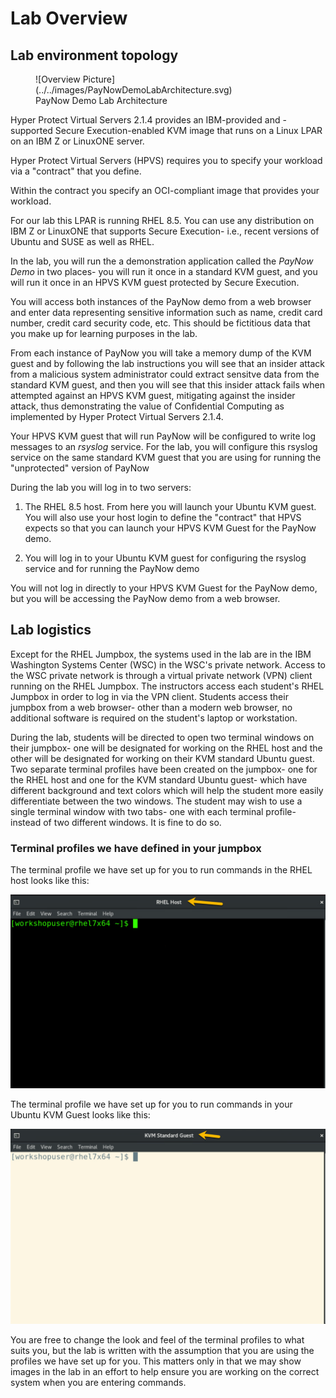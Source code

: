 # Lab Overview

## Lab environment topology

<figure markdown>
  ![Overview Picture](../../images/PayNowDemoLabArchitecture.svg)
  <figcaption>PayNow Demo Lab Architecture</figcaption>
</figure>

Hyper Protect Virtual Servers 2.1.4 provides an IBM-provided and -supported Secure Execution-enabled KVM image that runs on a Linux LPAR on an IBM Z or LinuxONE server. 

Hyper Protect Virtual Servers (HPVS) requires you to specify your workload via a "contract" that you define. 

Within the contract you specify an OCI-compliant image that provides your workload.

For our lab this LPAR is running RHEL 8.5.  You can use any distribution on IBM Z or LinuxONE that supports Secure Execution- i.e., recent versions of Ubuntu and SUSE as well as RHEL.

In the lab, you will run the a demonstration application called the *PayNow Demo* in two places-  you will run it once in a standard KVM guest, and you will run it once in an HPVS KVM guest protected by Secure Execution.

You will access both instances of the PayNow demo from a web browser and enter data representing sensitive information such as name, credit card number, credit card security code, etc.  This should be fictitious data that you make up for learning purposes in the lab.

From each instance of PayNow you will take a memory dump of the KVM guest and by following the lab instructions you will see that an insider attack from a malicious system administrator could extract sensitve data from the standard KVM guest, and then you will see that this insider attack fails when attempted against an HPVS KVM guest, mitigating against the insider attack, thus demonstrating the value of Confidential Computing as implemented by Hyper Protect Virtual Servers 2.1.4.

Your HPVS KVM guest that will run PayNow will be configured to write log messages to an _rsyslog_ service.  For the lab, you will configure this rsyslog service on the same standard KVM guest that you are using for running the "unprotected" version of PayNow

During the lab you will log in to two servers: 

1. The RHEL 8.5 host.  From here you will launch your Ubuntu KVM guest. You will also use your host login to define the "contract" that HPVS expects so that you can launch your HPVS KVM Guest for the PayNow demo.

2. You will log in to your Ubuntu KVM guest for configuring the rsyslog service and for running the PayNow demo

You will not log in directly to your HPVS KVM Guest for the PayNow demo, but you will be accessing the PayNow demo from a web browser.

## Lab logistics

Except for the RHEL Jumpbox, the systems used in the lab are in the IBM Washington Systems Center (WSC) in the WSC's private network. Access to the WSC private network is through a virtual private network (VPN) client running on the RHEL Jumpbox.  The instructors access each student's RHEL Jumpbox in order to log in via the VPN client.  Students access their jumpbox from a web browser- other than a modern web browser, no additional software is required on the student's laptop or workstation.

During the lab, students will be directed to open two terminal windows on their jumpbox- one will be designated for working on the RHEL host and the other will be designated for working on their KVM standard Ubuntu guest. Two separate terminal profiles have been created on the jumpbox- one for the RHEL host and one for the KVM standard Ubuntu guest- which have different background and text colors which will help the student more easily differentiate between the two windows.  The student may wish to use a single terminal window with two tabs- one with each terminal profile- instead of two different windows.  It is fine to do so.

### Terminal profiles we have defined in your jumpbox

The terminal profile we have set up for you to run commands in the RHEL host looks like this:

<img src="../../images/RHELHost.png" />

The terminal profile we have set up for you to run commands in your Ubuntu KVM Guest looks like this:
 
<img src="../../images/KVMGuest.png"/>

You are free to change the look and feel of the terminal profiles to what suits you, but the lab is written with the assumption that you are using the profiles we have set up for you.  This matters only in that we may show images in the lab in an effort to help ensure you are working on the correct system when you are entering commands.
